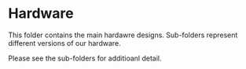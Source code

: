 # Hardware

This folder contains the main hardawre designs. Sub-folders represent different versions of our hardware.

Please see the sub-folders for additioanl detail.
